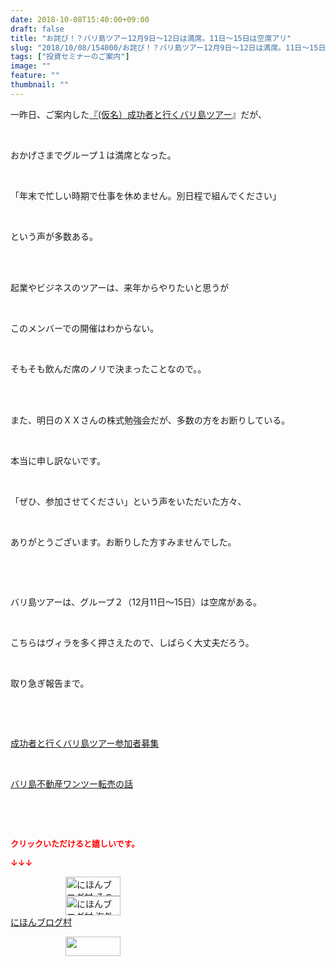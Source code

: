 ```yaml
---
date: 2018-10-08T15:40:00+09:00
draft: false
title: "お詫び！？バリ島ツアー12月9日～12日は満席。11日～15日は空席アリ"
slug: "2018/10/08/154000/お詫び！？バリ島ツアー12月9日～12日は満席。11日～15日は空席アリ"
tags: ["投資セミナーのご案内"]
image: ""
feature: ""
thumbnail: ""
---
```

<p>一昨日、ご案内した<a href="entry-12410059910.html" target="_blank">『(仮名）成功者と行くバリ島ツアー</a>』だが、</p><p> </p><p>おかげさまでグループ１は満席となった。</p><p> </p><p>「年末で忙しい時期で仕事を休めません。別日程で組んでください」</p><p> </p><p>という声が多数ある。</p><p> </p><p><br/>起業やビジネスのツアーは、来年からやりたいと思うが</p><p> </p><p>このメンバーでの開催はわからない。</p><p> </p><p>そもそも飲んだ席のノリで決まったことなので。。</p><p> </p><p><br/>また、明日のＸＸさんの株式勉強会だが、多数の方をお断りしている。</p><p> </p><p>本当に申し訳ないです。</p><p> </p><p>「ぜひ、参加させてください」という声をいただいた方々、</p><p> </p><p>ありがとうございます。お断りした方すみませんでした。</p><p> </p><p> </p><p>バリ島ツアーは、グループ２（12月11日～15日）は空席がある。</p><p> </p><p>こちらはヴィラを多く押さえたので、しばらく大丈夫だろう。</p><p> </p><p>取り急ぎ報告まで。</p><p> </p><p> </p><p><a href="entry-12410059910.html" target="_blank">成功者と行くバリ島ツアー参加者募集</a></p><p> </p><p><a href="entry-12408727031.html" target="_blank">バリ島不動産ワンツー転売の話</a></p><p> </p><p> </p><p><font color="#ff0000" size="2"><strong>クリックいただけると嬉しいです。</strong></font></p><p><font color="#ff0000" size="2"><strong>↓↓↓</strong></font></p><p><a href="ranking.html?p_cid=01260127" id="&amp;blogmura_banner" target="_blank"><img alt="にほんブログ村 その他生活ブログ 不動産投資へ" border="0" height="31" src="data:image/svg+xml;charset=utf-8,%3Csvg%20xmlns%3D%22http%3A%2F%2Fwww.w3.org%2F2000%2Fsvg%22%20title%3D%22Placeholder%20for%20Images%22%20role%3D%22presentation%22%20viewBox%3D%220%200%2088%2031%22%20%2F%3E" width="88" data-src="https://img-proxy.blog-video.jp/images?url=http%3A%2F%2Flife.blogmura.com%2Fhudousantoushi%2Fimg%2Fhudousantoushi88_31.gif" style="aspect-ratio: auto 88 / 31;"/><noscript><img alt="にほんブログ村 その他生活ブログ 不動産投資へ" border="0" height="31" src="https://img-proxy.blog-video.jp/images?url=http%3A%2F%2Flife.blogmura.com%2Fhudousantoushi%2Fimg%2Fhudousantoushi88_31.gif" width="88"></noscript></a><br/><a href="ranking.html?p_cid=01260127" target="_blank"><img alt="にほんブログ村 海外生活ブログ バリ島情報へ" border="0" height="31" src="data:image/svg+xml;charset=utf-8,%3Csvg%20xmlns%3D%22http%3A%2F%2Fwww.w3.org%2F2000%2Fsvg%22%20title%3D%22Placeholder%20for%20Images%22%20role%3D%22presentation%22%20viewBox%3D%220%200%2088%2031%22%20%2F%3E" width="88" data-src="https://img-proxy.blog-video.jp/images?url=http%3A%2F%2Foverseas.blogmura.com%2Fbali%2Fimg%2Fbali88_31.gif" style="aspect-ratio: auto 88 / 31;"/><noscript><img alt="にほんブログ村 海外生活ブログ バリ島情報へ" border="0" height="31" src="https://img-proxy.blog-video.jp/images?url=http%3A%2F%2Foverseas.blogmura.com%2Fbali%2Fimg%2Fbali88_31.gif" width="88"></noscript></a><br/><a href="ranking.html?p_cid=01260127" target="_blank">にほんブログ村</a></p><p><a href="link.php?1804582" title="人気ブログランキングへ"><img border="0" height="31" src="data:image/svg+xml;charset=utf-8,%3Csvg%20xmlns%3D%22http%3A%2F%2Fwww.w3.org%2F2000%2Fsvg%22%20title%3D%22Placeholder%20for%20Images%22%20role%3D%22presentation%22%20viewBox%3D%220%200%2088%2031%22%20%2F%3E" width="88" data-src="https://blog.with2.net/img/banner/banner_22.gif" style="aspect-ratio: auto 88 / 31;"/><noscript><img border="0" height="31" src="https://blog.with2.net/img/banner/banner_22.gif" width="88"></noscript></a></p><p> </p>

